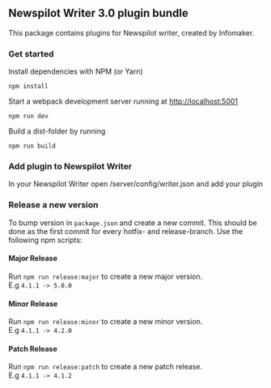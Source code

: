 ## Newspilot Writer 3.0 plugin bundle
This package contains plugins for Newspilot writer, created by Infomaker.


### Get started
Install dependencies with NPM (or Yarn)
```
npm install
```

Start a webpack development server running at [http://localhost:5001](localhost:5001)
```
npm run dev
```

Build a dist-folder by running
```
npm run build
```

### Add plugin to Newspilot Writer
In your Newspilot Writer open /server/config/writer.json and add your plugin  

### Release a new version
To bump version in `package.json` and create a new commit. This should be done
as the first commit for every hotfix- and release-branch.
Use the following npm scripts:

#### Major Release
Run `npm run release:major` to create a new major version.  
E.g `4.1.1 -> 5.0.0`

#### Minor Release
Run `npm run release:minor` to create a new minor version.  
E.g `4.1.1 -> 4.2.0`

#### Patch Release
Run `npm run release:patch` to create a new patch release.  
E.g `4.1.1 -> 4.1.2`
